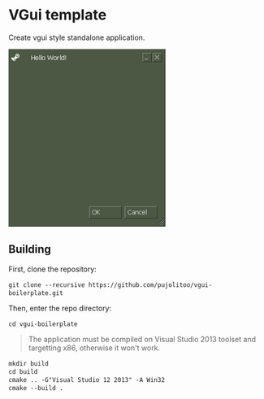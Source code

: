 # VGui template
Create vgui style standalone application.

![alt text](https://github.com/pujolitoo/vgui-boilerplate/blob/master/res/demo.png?raw=true)

## Building

First, clone the repository:

```
git clone --recursive https://github.com/pujolitoo/vgui-boilerplate.git
```

Then, enter the repo directory:

```
cd vgui-boilerplate
```

> The application must be compiled on Visual Studio 2013 toolset and targetting x86, otherwise it won't work.

```
mkdir build
cd build
cmake .. -G"Visual Studio 12 2013" -A Win32
cmake --build .
```